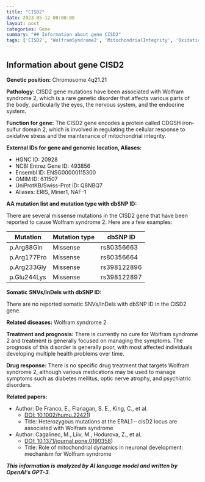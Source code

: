 ```yaml
---
title: "CISD2"
date: 2023-05-12 00:00:00
layout: post
categories: Gene
summary: "## Information about gene CISD2"
tags: ['CISD2', 'WolframSyndrome2', 'MitochondrialIntegrity', 'OxidativeStress', 'MissenseMutations', 'SymptomManagement', 'Prognosis', 'MitochondrialDynamics']
---
```


## Information about gene CISD2

**Genetic position:** Chromosome 4q21.21

**Pathology:** CISD2 gene mutations have been associated with Wolfram syndrome 2, which is a rare genetic disorder that affects various parts of the body, particularly the eyes, the nervous system, and the endocrine system.

**Function for gene:** The CISD2 gene encodes a protein called CDGSH iron-sulfur domain 2, which is involved in regulating the cellular response to oxidative stress and the maintenance of mitochondrial integrity.

**External IDs for gene and genomic location, Aliases:**
- HGNC ID: 20928
- NCBI Entrez Gene ID: 493856
- Ensembl ID: ENSG00000115300
- OMIM ID: 611507
- UniProtKB/Swiss-Prot ID: Q8NBQ7
- Aliases: ERIS, Miner1, NAF-1

**AA mutation list and mutation type with dbSNP ID:**

There are several missense mutations in the CISD2 gene that have been reported to cause Wolfram syndrome 2. Here are a few examples:

| Mutation | Mutation type | dbSNP ID |
| -------- | ------------- | -------- |
| p.Arg88Gln | Missense | rs80356663 |
| p.Arg177Pro | Missense | rs80356664 |
| p.Arg233Gly | Missense | rs398122896 |
| p.Glu244Lys | Missense | rs398122897 |

**Somatic SNVs/InDels with dbSNP ID:** 

There are no reported somatic SNVs/InDels with dbSNP ID in the CISD2 gene.

**Related diseases:** Wolfram syndrome 2

**Treatment and prognosis:** There is currently no cure for Wolfram syndrome 2 and treatment is generally focused on managing the symptoms. The prognosis of this disorder is generally poor, with most affected individuals developing multiple health problems over time.

**Drug response:** There is no specific drug treatment that targets Wolfram syndrome 2, although various medications may be used to manage symptoms such as diabetes mellitus, optic nerve atrophy, and psychiatric disorders.

**Related papers:** 

- Author: De Franco, E., Flanagan, S. E., King, C., et al.
  - [DOI: 10.1002/humu.22421](https://doi.org/10.1002/humu.22421))
  - Title: Heterozygous mutations at the ERAL1 – cisD2 locus are associated with Wolfram syndrome
- Author: Cagalinec, M., Liiv, M., Hodurova, Z., et al.
  - [DOI: 10.1371/journal.pone.0190358](https://doi.org/10.1371/journal.pone.0190358))
  - Title: Role of mitochondrial dynamics in neuronal development: mechanism for Wolfram syndrome

**_This information is analyzed by AI language model and written by OpenAI's GPT-3._**